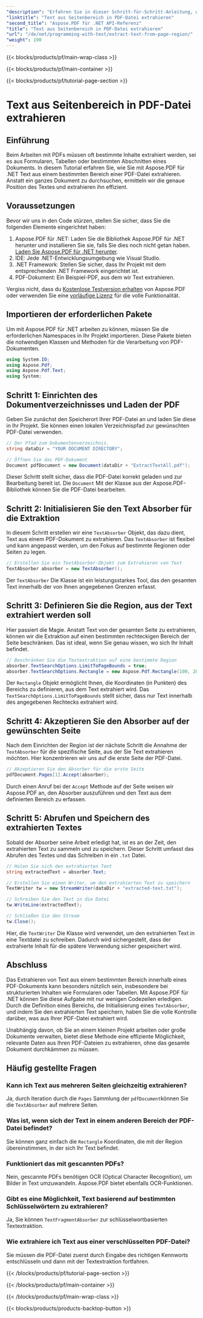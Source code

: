 ```yaml
---
"description": "Erfahren Sie in dieser Schritt-für-Schritt-Anleitung, wie Sie mit Aspose.PDF für .NET Text aus einem bestimmten Bereich einer PDF-Datei extrahieren. Sammeln und speichern Sie effizient Text aus Ihren Dokumenten."
"linktitle": "Text aus Seitenbereich in PDF-Datei extrahieren"
"second_title": "Aspose.PDF für .NET API-Referenz"
"title": "Text aus Seitenbereich in PDF-Datei extrahieren"
"url": "/de/net/programming-with-text/extract-text-from-page-region/"
"weight": 190
---
```


{{< blocks/products/pf/main-wrap-class >}}

{{< blocks/products/pf/main-container >}}

{{< blocks/products/pf/tutorial-page-section >}}

# Text aus Seitenbereich in PDF-Datei extrahieren

## Einführung

Beim Arbeiten mit PDFs müssen oft bestimmte Inhalte extrahiert werden, sei es aus Formularen, Tabellen oder bestimmten Abschnitten eines Dokuments. In diesem Tutorial erfahren Sie, wie Sie mit Aspose.PDF für .NET Text aus einem bestimmten Bereich einer PDF-Datei extrahieren. Anstatt ein ganzes Dokument zu durchsuchen, ermitteln wir die genaue Position des Textes und extrahieren ihn effizient.

## Voraussetzungen

Bevor wir uns in den Code stürzen, stellen Sie sicher, dass Sie die folgenden Elemente eingerichtet haben:

1. Aspose.PDF für .NET: Laden Sie die Bibliothek Aspose.PDF für .NET herunter und installieren Sie sie, falls Sie dies noch nicht getan haben. [Laden Sie Aspose.PDF für .NET herunter](https://releases.aspose.com/pdf/net/).
2. IDE: Jede .NET-Entwicklungsumgebung wie Visual Studio.
3. .NET Framework: Stellen Sie sicher, dass Ihr Projekt mit dem entsprechenden .NET Framework eingerichtet ist.
4. PDF-Dokument: Ein Beispiel-PDF, aus dem wir Text extrahieren.

Vergiss nicht, dass du [Kostenlose Testversion erhalten](https://releases.aspose.com/) von Aspose.PDF oder verwenden Sie eine [vorläufige Lizenz](https://purchase.aspose.com/temporary-license/) für die volle Funktionalität.

## Importieren der erforderlichen Pakete

Um mit Aspose.PDF für .NET arbeiten zu können, müssen Sie die erforderlichen Namespaces in Ihr Projekt importieren. Diese Pakete bieten die notwendigen Klassen und Methoden für die Verarbeitung von PDF-Dokumenten.

```csharp
using System.IO;
using Aspose.Pdf;
using Aspose.Pdf.Text;
using System;
```

## Schritt 1: Einrichten des Dokumentverzeichnisses und Laden der PDF

Geben Sie zunächst den Speicherort Ihrer PDF-Datei an und laden Sie diese in Ihr Projekt. Sie können einen lokalen Verzeichnispfad zur gewünschten PDF-Datei verwenden.

```csharp
// Der Pfad zum Dokumentenverzeichnis.
string dataDir = "YOUR DOCUMENT DIRECTORY";

// Öffnen Sie das PDF-Dokument
Document pdfDocument = new Document(dataDir + "ExtractTextAll.pdf");
```

Dieser Schritt stellt sicher, dass die PDF-Datei korrekt geladen und zur Bearbeitung bereit ist. Die `Document` Mit der Klasse aus der Aspose.PDF-Bibliothek können Sie die PDF-Datei bearbeiten.

## Schritt 2: Initialisieren Sie den Text Absorber für die Extraktion

In diesem Schritt erstellen wir eine `TextAbsorber` Objekt, das dazu dient, Text aus einem PDF-Dokument zu extrahieren. Das `TextAbsorber` ist flexibel und kann angepasst werden, um den Fokus auf bestimmte Regionen oder Seiten zu legen.

```csharp
// Erstellen Sie ein TextAbsorber-Objekt zum Extrahieren von Text
TextAbsorber absorber = new TextAbsorber();
```

Der `TextAbsorber` Die Klasse ist ein leistungsstarkes Tool, das den gesamten Text innerhalb der von Ihnen angegebenen Grenzen erfasst.

## Schritt 3: Definieren Sie die Region, aus der Text extrahiert werden soll

Hier passiert die Magie. Anstatt Text von der gesamten Seite zu extrahieren, können wir die Extraktion auf einen bestimmten rechteckigen Bereich der Seite beschränken. Das ist ideal, wenn Sie genau wissen, wo sich Ihr Inhalt befindet.

```csharp
// Beschränken Sie die Textextraktion auf eine bestimmte Region
absorber.TextSearchOptions.LimitToPageBounds = true;
absorber.TextSearchOptions.Rectangle = new Aspose.Pdf.Rectangle(100, 200, 250, 350);
```

Der `Rectangle` Objekt ermöglicht Ihnen, die Koordinaten (in Punkten) des Bereichs zu definieren, aus dem Text extrahiert wird. Das `TextSearchOptions.LimitToPageBounds` stellt sicher, dass nur Text innerhalb des angegebenen Rechtecks extrahiert wird.

## Schritt 4: Akzeptieren Sie den Absorber auf der gewünschten Seite

Nach dem Einrichten der Region ist der nächste Schritt die Annahme der `TextAbsorber` für die spezifische Seite, aus der Sie Text extrahieren möchten. Hier konzentrieren wir uns auf die erste Seite der PDF-Datei.

```csharp
// Akzeptieren Sie den Absorber für die erste Seite
pdfDocument.Pages[1].Accept(absorber);
```

Durch einen Anruf bei der `Accept` Methode auf der Seite weisen wir Aspose.PDF an, den Absorber auszuführen und den Text aus dem definierten Bereich zu erfassen.

## Schritt 5: Abrufen und Speichern des extrahierten Textes

Sobald der Absorber seine Arbeit erledigt hat, ist es an der Zeit, den extrahierten Text zu sammeln und zu speichern. Dieser Schritt umfasst das Abrufen des Textes und das Schreiben in ein `.txt` Datei.

```csharp
// Holen Sie sich den extrahierten Text
string extractedText = absorber.Text;

// Erstellen Sie einen Writer, um den extrahierten Text zu speichern
TextWriter tw = new StreamWriter(dataDir + "extracted-text.txt");

// Schreiben Sie den Text in die Datei
tw.WriteLine(extractedText);

// Schließen Sie den Stream
tw.Close();
```

Hier, die `TextWriter` Die Klasse wird verwendet, um den extrahierten Text in eine Textdatei zu schreiben. Dadurch wird sichergestellt, dass der extrahierte Inhalt für die spätere Verwendung sicher gespeichert wird.

## Abschluss

Das Extrahieren von Text aus einem bestimmten Bereich innerhalb eines PDF-Dokuments kann besonders nützlich sein, insbesondere bei strukturierten Inhalten wie Formularen oder Tabellen. Mit Aspose.PDF für .NET können Sie diese Aufgabe mit nur wenigen Codezeilen erledigen. Durch die Definition eines Bereichs, die Initialisierung eines `TextAbsorber`, und indem Sie den extrahierten Text speichern, haben Sie die volle Kontrolle darüber, was aus Ihrer PDF-Datei extrahiert wird.

Unabhängig davon, ob Sie an einem kleinen Projekt arbeiten oder große Dokumente verwalten, bietet diese Methode eine effiziente Möglichkeit, relevante Daten aus Ihren PDF-Dateien zu extrahieren, ohne das gesamte Dokument durchkämmen zu müssen.

## Häufig gestellte Fragen

### Kann ich Text aus mehreren Seiten gleichzeitig extrahieren?
Ja, durch Iteration durch die `Pages` Sammlung der `pdfDocument`können Sie die `TextAbsorber` auf mehrere Seiten.

### Was ist, wenn sich der Text in einem anderen Bereich der PDF-Datei befindet?
Sie können ganz einfach die `Rectangle` Koordinaten, die mit der Region übereinstimmen, in der sich Ihr Text befindet.

### Funktioniert das mit gescannten PDFs?
Nein, gescannte PDFs benötigen OCR (Optical Character Recognition), um Bilder in Text umzuwandeln. Aspose.PDF bietet ebenfalls OCR-Funktionen.

### Gibt es eine Möglichkeit, Text basierend auf bestimmten Schlüsselwörtern zu extrahieren?
Ja, Sie können `TextFragmentAbsorber` zur schlüsselwortbasierten Textextraktion.

### Wie extrahiere ich Text aus einer verschlüsselten PDF-Datei?
Sie müssen die PDF-Datei zuerst durch Eingabe des richtigen Kennworts entschlüsseln und dann mit der Textextraktion fortfahren.

{{< /blocks/products/pf/tutorial-page-section >}}

{{< /blocks/products/pf/main-container >}}

{{< /blocks/products/pf/main-wrap-class >}}

{{< blocks/products/products-backtop-button >}}